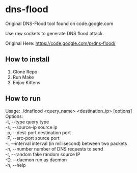 # dns-flood
Original DNS-Flood tool found on code.google.com

Use raw sockets to generate DNS flood attack.

Original Here: https://code.google.com/p/dns-flood/

## How to install

1. Clone Repo
2. Run Make
3. Enjoy Kittens
 
## How to run

Usage: ./dnsflood <query_name> <destination_ip> [options]  
	Options:  
	-t, --type		query type  
	-s, --source-ip		source ip  
	-p, --dest-port		destination port  
	-P, --src-port		source port  
	-i, --interval		interval (in millisecond) between two packets  
	-n, --number		number of DNS requests to send  
	-r, --random		fake random source IP  
	-D, --daemon		run as daemon  
	-h, --help  
